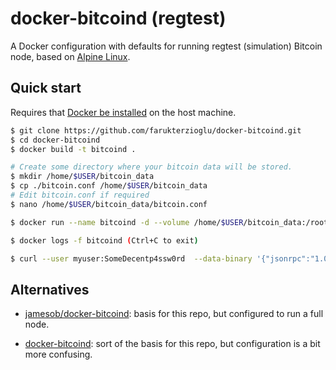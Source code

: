 
# docker-bitcoind (regtest)

A Docker configuration with defaults for running regtest (simulation) Bitcoin node, based on [Alpine Linux](https://alpinelinux.org/).

## Quick start

Requires that [Docker be installed](https://docs.docker.com/install/) on the host machine.

```bash
$ git clone https://github.com/farukterzioglu/docker-bitcoind.git
$ cd docker-bitcoind
$ docker build -t bitcoind .

# Create some directory where your bitcoin data will be stored.
$ mkdir /home/$USER/bitcoin_data
$ cp ./bitcoin.conf /home/$USER/bitcoin_data
# Edit bitcoin.conf if required
$ nano /home/$USER/bitcoin_data/bitcoin.conf 

$ docker run --name bitcoind -d --volume /home/$USER/bitcoin_data:/root/.bitcoin -p 127.0.0.1:443:18443 bitcoind

$ docker logs -f bitcoind (Ctrl+C to exit)

$ curl --user myuser:SomeDecentp4ssw0rd  --data-binary '{"jsonrpc":"1.0","id":"curltext","method":"getblockchaininfo","params":[]}' -H 'content-type:text/plain;' http://127.0.0.1:443/
```

## Alternatives

- [jamesob/docker-bitcoind](https://github.com/jamesob/docker-bitcoind): basis for this repo, but configured to run a full node.

- [docker-bitcoind](https://github.com/kylemanna/docker-bitcoind): sort of the
  basis for this repo, but configuration is a bit more confusing.

